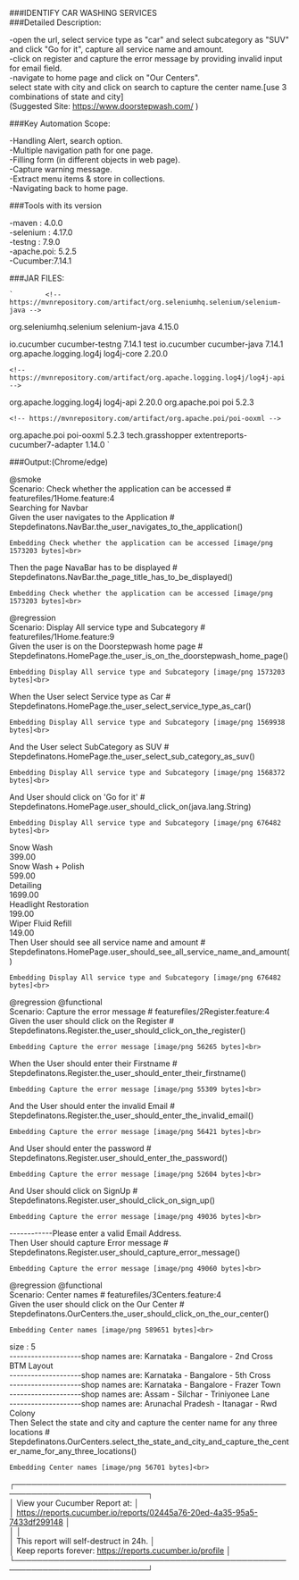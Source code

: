 ###IDENTIFY CAR WASHING SERVICES <br>
###Detailed Description:<br> 

-open the url, select service type as "car" and select subcategory as "SUV" and click "Go for it", capture all service name and amount.<br> 
-click on register and capture the error message by providing invalid input for email field. <br>
-navigate to home page and click on "Our Centers". <br>
select state with city and click on search to capture the center name.[use 3 combinations of state and city]<br> 
(Suggested Site: https://www.doorstepwash.com/ )<br> 

###Key Automation Scope:<br>

-Handling Alert, search option.<br> 
-Multiple navigation path for one page.<br> 
-Filling form (in different objects in web page). <br>
-Capture warning message. <br>
-Extract menu items & store in collections.<br>
-Navigating back to home page. <br>

###Tools with its version <br>

-maven : 4.0.0 <br>
-selenium : 4.17.0 <br>
-testng : 7.9.0 <br>
-apache.poi: 5.2.5<br>
-Cucumber:7.14.1<br> 

###JAR FILES:<br> 

	`        <!-- https://mvnrepository.com/artifact/org.seleniumhq.selenium/selenium-java --> 
org.seleniumhq.selenium 
selenium-java 
4.15.0
   <!-- https://mvnrepository.com/artifact/io.cucumber/cucumber-junit -->
<dependency>
        <groupId>io.cucumber</groupId>
        <artifactId>cucumber-testng</artifactId>
        <version>7.14.1</version>
        <scope>test</scope>
</dependency>
        io.cucumber		    cucumber-java		    7.14.1 
    <!-- https://mvnrepository.com/artifact/org.apache.logging.log4j/log4j-core -->
<dependency>
        <groupId>org.apache.logging.log4j</groupId>
        <artifactId>log4j-core</artifactId>
        <version>2.20.0</version>
</dependency>
    
    
    <!-- https://mvnrepository.com/artifact/org.apache.logging.log4j/log4j-api -->
<dependency>
        <groupId>org.apache.logging.log4j</groupId>
        <artifactId>log4j-api</artifactId>
        <version>2.20.0</version>
</dependency>
    <!-- https://mvnrepository.com/artifact/org.apache.poi/poi -->
<dependency>
        <groupId>org.apache.poi</groupId>
        <artifactId>poi</artifactId>
        <version>5.2.3</version>
</dependency>
    
    
    <!-- https://mvnrepository.com/artifact/org.apache.poi/poi-ooxml -->
<dependency>
        <groupId>org.apache.poi</groupId>
        <artifactId>poi-ooxml</artifactId>
        <version>5.2.3</version>
</dependency>
    <!-- https://mvnrepository.com/artifact/com.aventstack/extentreports-cucumber4-adapter -->
<dependency>
    <groupId>tech.grasshopper</groupId>
    <artifactId>extentreports-cucumber7-adapter</artifactId>
    <version>1.14.0</version>
</dependency>`

###Output:(Chrome/edge)<br>

@smoke<br>
Scenario: Check whether the application can be accessed # featurefiles/1Home.feature:4<br>
Searching for Navbar<br>
  Given the user navigates to the Application           # Stepdefinatons.NavBar.the_user_navigates_to_the_application()<br>

    Embedding Check whether the application can be accessed [image/png 1573203 bytes]<br>

  Then the page NavaBar has to be displayed             # Stepdefinatons.NavBar.the_page_title_has_to_be_displayed()<br>

    Embedding Check whether the application can be accessed [image/png 1573203 bytes]<br>


@regression<br>
Scenario: Display All service type and Subcategory # featurefiles/1Home.feature:9<br>
  Given the user is on the Doorstepwash home page  # Stepdefinatons.HomePage.the_user_is_on_the_doorstepwash_home_page()<br>

    Embedding Display All service type and Subcategory [image/png 1573203 bytes]<br>

  When the User select Service type as Car         # Stepdefinatons.HomePage.the_user_select_service_type_as_car()<br>

    Embedding Display All service type and Subcategory [image/png 1569938 bytes]<br>

  And the User select SubCategory as SUV           # Stepdefinatons.HomePage.the_user_select_sub_category_as_suv()<br>

    Embedding Display All service type and Subcategory [image/png 1568372 bytes]<br>

  And User should click on 'Go for it'             # Stepdefinatons.HomePage.user_should_click_on(java.lang.String)<br>

    Embedding Display All service type and Subcategory [image/png 676482 bytes]<br>

Snow Wash<br>
399.00<br>
Snow Wash + Polish<br>
599.00<br>
Detailing<br>
1699.00<br>
Headlight Restoration<br>
199.00<br>
Wiper Fluid Refill<br>
149.00<br>
  Then User should see all service name and amount # Stepdefinatons.HomePage.user_should_see_all_service_name_and_amount()<br>

    Embedding Display All service type and Subcategory [image/png 676482 bytes]<br>


@regression @functional<br>
Scenario: Capture the error message           # featurefiles/2Register.feature:4<br>
  Given the user should click on the Register # Stepdefinatons.Register.the_user_should_click_on_the_register()<br>

    Embedding Capture the error message [image/png 56265 bytes]<br>

  When the User  should enter their Firstname # Stepdefinatons.Register.the_user_should_enter_their_firstname()<br>

    Embedding Capture the error message [image/png 55309 bytes]<br>

  And the User should enter the invalid Email # Stepdefinatons.Register.the_user_should_enter_the_invalid_email()<br>

    Embedding Capture the error message [image/png 56421 bytes]<br>

  And User should enter the password          # Stepdefinatons.Register.user_should_enter_the_password()<br>

    Embedding Capture the error message [image/png 52604 bytes]<br>

  And User should click on SignUp             # Stepdefinatons.Register.user_should_click_on_sign_up()<br>

    Embedding Capture the error message [image/png 49036 bytes]<br>

------------Please enter a valid Email Address.<br>
  Then User should capture Error message      # Stepdefinatons.Register.user_should_capture_error_message()<br>

    Embedding Capture the error message [image/png 49060 bytes]<br>


@regression @functional<br>
Scenario: Center names                                                               # featurefiles/3Centers.feature:4<br>
  Given the user should click on the Our Center                                      # Stepdefinatons.OurCenters.the_user_should_click_on_the_our_center()<br>

    Embedding Center names [image/png 589651 bytes]<br>

size : 5<br>
--------------------shop names are: Karnataka - Bangalore - 2nd Cross BTM Layout<br>
--------------------shop names are: Karnataka - Bangalore - 5th Cross<br>
--------------------shop names are: Karnataka - Bangalore - Frazer Town<br>
--------------------shop names are: Assam - Silchar - Triniyonee Lane<br>
--------------------shop names are: Arunachal Pradesh - Itanagar - Rwd Colony<br>
  Then Select the state and city and capture the center name for any three locations # Stepdefinatons.OurCenters.select_the_state_and_city_and_capture_the_center_name_for_any_three_locations()<br>

    Embedding Center names [image/png 56701 bytes]<br>

┌──────────────────────────────────────────────────────────────────────────┐<br>
│ View your Cucumber Report at:                                            │<br>
│ https://reports.cucumber.io/reports/02445a76-20ed-4a35-95a5-7433df299148 │<br>
│                                                                          │<br>
│ This report will self-destruct in 24h.                                   │<br>
│ Keep reports forever: https://reports.cucumber.io/profile                │<br>
└──────────────────────────────────────────────────────────────────────────┘<br>

